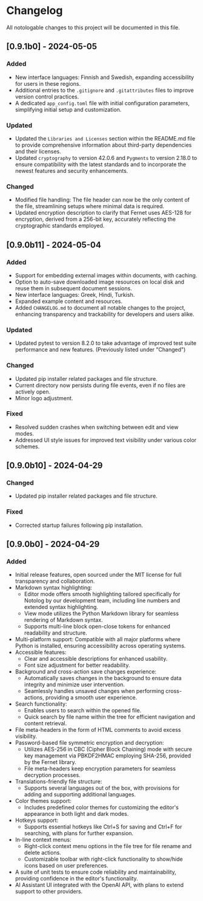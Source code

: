 # Changelog
All notologable changes to this project will be documented in this file.

## [0.9.1b0] - 2024-05-05
### Added
- New interface languages: Finnish and Swedish, expanding accessibility for users in these regions.
- Additional entries to the `.gitignore` and `.gitattributes` files to improve version control practices.
- A dedicated `app_config.toml` file with initial configuration parameters, simplifying initial setup and customization.

### Updated
- Updated the `Libraries and Licenses` section within the README.md file to provide comprehensive information about third-party dependencies and their licenses.
- Updated `cryptography` to version 42.0.6 and `Pygments` to version 2.18.0 to ensure compatibility with the latest standards and to incorporate the newest features and security enhancements.

### Changed
- Modified file handling: The file header can now be the only content of the file, streamlining setups where minimal data is required.
- Updated encryption description to clarify that Fernet uses AES-128 for encryption, derived from a 256-bit key, accurately reflecting the cryptographic standards employed.

## [0.9.0b11] - 2024-05-04
### Added
- Support for embedding external images within documents, with caching.
- Option to auto-save downloaded image resources on local disk and reuse them in subsequent document sessions.
- New interface languages: Greek, Hindi, Turkish.
- Expanded example content and resources.
- Added `CHANGELOG.md` to document all notable changes to the project, enhancing transparency and trackability for developers and users alike.

### Updated
- Updated pytest to version 8.2.0 to take advantage of improved test suite performance and new features. (Previously listed under "Changed")

### Changed
- Updated pip installer related packages and file structure.
- Current directory now persists during file events, even if no files are actively open.
- Minor logo adjustment.

### Fixed
- Resolved sudden crashes when switching between edit and view modes.
- Addressed UI style issues for improved text visibility under various color schemes.

## [0.9.0b10] - 2024-04-29
### Changed
- Updated pip installer related packages and file structure.

### Fixed
- Corrected startup failures following pip installation.

## [0.9.0b0] - 2024-04-29
### Added
- Initial release features, open sourced under the MIT license for full transparency and collaboration.
- Markdown syntax highlighting:
    - Editor mode offers smooth highlighting tailored specifically for Notolog by our development team, including line numbers and extended syntax highlighting.
    - View mode utilizes the Python Markdown library for seamless rendering of Markdown syntax.
    - Supports multi-line block open-close tokens for enhanced readability and structure.
- Multi-platform support: Compatible with all major platforms where Python is installed, ensuring accessibility across operating systems.
- Accessible features:
    - Clear and accessible descriptions for enhanced usability.
    - Font size adjustment for better readability.
- Background and cross-action save changes experience:
    - Automatically saves changes in the background to ensure data integrity and minimize user intervention.
    - Seamlessly handles unsaved changes when performing cross-actions, providing a smooth user experience.
- Search functionality:
    - Enables users to search within the opened file.
    - Quick search by file name within the tree for efficient navigation and content retrieval.
- File meta-headers in the form of HTML comments to avoid excess visibility.
- Password-based file symmetric encryption and decryption:
    - Utilizes AES-256 in CBC (Cipher Block Chaining) mode with secure key management via PBKDF2HMAC employing SHA-256, provided by the Fernet library.
    - File meta-headers keep encryption parameters for seamless decryption processes.
- Translations-friendly file structure:
    - Supports several languages out of the box, with provisions for adding and supporting additional languages.
- Color themes support:
    - Includes predefined color themes for customizing the editor's appearance in both light and dark modes.
- Hotkeys support:
    - Supports essential hotkeys like Ctrl+S for saving and Ctrl+F for searching, with plans for further expansion.
- In-line context menus:
    - Right-click context menu options in the file tree for file rename and delete actions.
    - Customizable toolbar with right-click functionality to show/hide icons based on user preferences.
- A suite of unit tests to ensure code reliability and maintainability, providing confidence in the editor's functionality.
- AI Assistant UI integrated with the OpenAI API, with plans to extend support to other providers.
